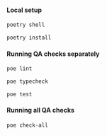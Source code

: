 #### Local setup

```bash
poetry shell
```

```bash
poetry install
```

#### Running QA checks separately

```bash
poe lint
```

```bash
poe typecheck
```

```bash
poe test
```

#### Running all QA checks

```bash
poe check-all
```

